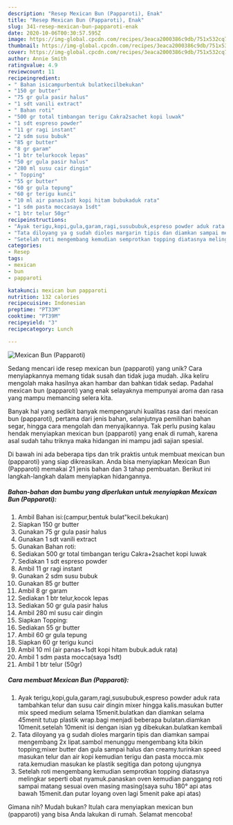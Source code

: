 ```yaml
---
description: "Resep Mexican Bun (Papparoti), Enak"
title: "Resep Mexican Bun (Papparoti), Enak"
slug: 341-resep-mexican-bun-papparoti-enak
date: 2020-10-06T00:30:57.595Z
image: https://img-global.cpcdn.com/recipes/3eaca2000386c9db/751x532cq70/mexican-bun-papparoti-foto-resep-utama.jpg
thumbnail: https://img-global.cpcdn.com/recipes/3eaca2000386c9db/751x532cq70/mexican-bun-papparoti-foto-resep-utama.jpg
cover: https://img-global.cpcdn.com/recipes/3eaca2000386c9db/751x532cq70/mexican-bun-papparoti-foto-resep-utama.jpg
author: Annie Smith
ratingvalue: 4.9
reviewcount: 11
recipeingredient:
- " Bahan isicampurbentuk bulatkecilbekukan"
- "150 gr butter"
- "75 gr gula pasir halus"
- "1 sdt vanili extract"
- " Bahan roti"
- "500 gr total timbangan terigu Cakra2sachet kopi luwak"
- "1 sdt espreso powder"
- "11 gr ragi instant"
- "2 sdm susu bubuk"
- "85 gr butter"
- "8 gr garam"
- "1 btr telurkocok lepas"
- "50 gr gula pasir halus"
- "280 ml susu cair dingin"
- " Topping"
- "55 gr butter"
- "60 gr gula tepung"
- "60 gr terigu kunci"
- "10 ml air panas1sdt kopi hitam bubukaduk rata"
- "1 sdm pasta moccasaya 1sdt"
- "1 btr telur 50gr"
recipeinstructions:
- "Ayak terigu,kopi,gula,garam,ragi,susububuk,espreso powder aduk rata tambahkan telur dan susu cair dingin mixer hingga kalis.masukan butter mix speed medium selama 15menit.bulatkan dan diamkan selama 45menit tutup plastik wrap.bagi menjadi beberapa bulatan.diamkan 10menit.setelah 10menit isi dengan isian yg dibekukan.bulatkan kembali"
- "Tata diloyang ya g sudah dioles margarin tipis dan diamkan sampai mengembang 2x lipat.sambol menunggu mengembang kita bikin topping;mixer butter dan gula sampai halus dan creamy.turinkan speed masukan telur dan air kopi kemudian terigu dan pasta mocca.mix rata.kemudian masukan ke plastik segitiga dan potong ujungnya"
- "Setelah roti mengembang kemudian semprotkan topping diatasnya melingkar seperti obat nyamuk.panaskan oven kemudian panggang roti sampai matang sesuai oven masing masing(saya suhu 180° api atas bawah 15menit.dan putar loyang oven lagi 5menit pake api atas)"
categories:
- Resep
tags:
- mexican
- bun
- papparoti

katakunci: mexican bun papparoti 
nutrition: 132 calories
recipecuisine: Indonesian
preptime: "PT33M"
cooktime: "PT39M"
recipeyield: "3"
recipecategory: Lunch

---
```



![Mexican Bun (Papparoti)](https://img-global.cpcdn.com/recipes/3eaca2000386c9db/751x532cq70/mexican-bun-papparoti-foto-resep-utama.jpg)

Sedang mencari ide resep mexican bun (papparoti) yang unik? Cara menyiapkannya memang tidak susah dan tidak juga mudah. Jika keliru mengolah maka hasilnya akan hambar dan bahkan tidak sedap. Padahal mexican bun (papparoti) yang enak selayaknya mempunyai aroma dan rasa yang mampu memancing selera kita.

Banyak hal yang sedikit banyak mempengaruhi kualitas rasa dari mexican bun (papparoti), pertama dari jenis bahan, selanjutnya pemilihan bahan segar, hingga cara mengolah dan menyajikannya. Tak perlu pusing kalau hendak menyiapkan mexican bun (papparoti) yang enak di rumah, karena asal sudah tahu triknya maka hidangan ini mampu jadi sajian spesial.




Di bawah ini ada beberapa tips dan trik praktis untuk membuat mexican bun (papparoti) yang siap dikreasikan. Anda bisa menyiapkan Mexican Bun (Papparoti) memakai 21 jenis bahan dan 3 tahap pembuatan. Berikut ini langkah-langkah dalam menyiapkan hidangannya.

<!--inarticleads1-->

##### Bahan-bahan dan bumbu yang diperlukan untuk menyiapkan Mexican Bun (Papparoti):

1. Ambil  Bahan isi:(campur,bentuk bulat&#34;kecil.bekukan)
1. Siapkan 150 gr butter
1. Gunakan 75 gr gula pasir halus
1. Gunakan 1 sdt vanili extract
1. Gunakan  Bahan roti:
1. Sediakan 500 gr total timbangan terigu Cakra+2sachet kopi luwak
1. Sediakan 1 sdt espreso powder
1. Ambil 11 gr ragi instant
1. Gunakan 2 sdm susu bubuk
1. Gunakan 85 gr butter
1. Ambil 8 gr garam
1. Sediakan 1 btr telur,kocok lepas
1. Sediakan 50 gr gula pasir halus
1. Ambil 280 ml susu cair dingin
1. Siapkan  Topping:
1. Sediakan 55 gr butter
1. Ambil 60 gr gula tepung
1. Siapkan 60 gr terigu kunci
1. Ambil 10 ml (air panas+1sdt kopi hitam bubuk.aduk rata)
1. Ambil 1 sdm pasta mocca(saya 1sdt)
1. Ambil 1 btr telur (50gr)




<!--inarticleads2-->

##### Cara membuat Mexican Bun (Papparoti):

1. Ayak terigu,kopi,gula,garam,ragi,susububuk,espreso powder aduk rata tambahkan telur dan susu cair dingin mixer hingga kalis.masukan butter mix speed medium selama 15menit.bulatkan dan diamkan selama 45menit tutup plastik wrap.bagi menjadi beberapa bulatan.diamkan 10menit.setelah 10menit isi dengan isian yg dibekukan.bulatkan kembali
1. Tata diloyang ya g sudah dioles margarin tipis dan diamkan sampai mengembang 2x lipat.sambol menunggu mengembang kita bikin topping;mixer butter dan gula sampai halus dan creamy.turinkan speed masukan telur dan air kopi kemudian terigu dan pasta mocca.mix rata.kemudian masukan ke plastik segitiga dan potong ujungnya
1. Setelah roti mengembang kemudian semprotkan topping diatasnya melingkar seperti obat nyamuk.panaskan oven kemudian panggang roti sampai matang sesuai oven masing masing(saya suhu 180° api atas bawah 15menit.dan putar loyang oven lagi 5menit pake api atas)




Gimana nih? Mudah bukan? Itulah cara menyiapkan mexican bun (papparoti) yang bisa Anda lakukan di rumah. Selamat mencoba!

